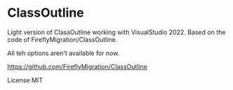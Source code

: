 # ClassOutline
Light version of ClassOutline working with VisualStudio 2022. 
Based on the code of FireflyMigration/ClassOutline.

All teh options aren't available for now.


https://github.com/FireflyMigration/ClassOutline

License MIT

